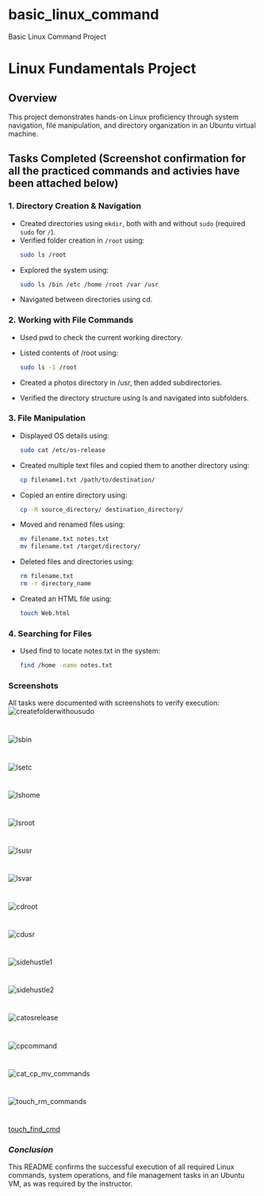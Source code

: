 # basic_linux_command
Basic Linux Command Project 

# Linux Fundamentals Project

## Overview
This project demonstrates hands-on Linux proficiency through system navigation, file manipulation, and directory organization in an Ubuntu virtual machine.

## Tasks Completed (Screenshot confirmation for all the practiced commands and activies have been attached below)

### **1. Directory Creation & Navigation**
- Created directories using `mkdir`, both with and without `sudo` (required `sudo` for `/`).
- Verified folder creation in `/root` using:
  ```bash
  sudo ls /root

- Explored the system using:
    ```bash
    sudo ls /bin /etc /home /root /var /usr

- Navigated between directories using cd.


### **2. Working with File Commands**
- Used pwd to check the current working directory.

- Listed contents of /root using:
  ```bash
  sudo ls -1 /root

- Created a photos directory in /usr, then added subdirectories.

- Verified the directory structure using ls and navigated into subfolders.

### **3. File Manipulation**
- Displayed OS details using:
  ```bash
  sudo cat /etc/os-release
- Created multiple text files and copied them to another directory using:
  ```bash
  cp filename1.txt /path/to/destination/

- Copied an entire directory using:
  ```bash
  cp -R source_directory/ destination_directory/

- Moved and renamed files using:
  ```bash
  mv filename.txt notes.txt
  mv filename.txt /target/directory/

- Deleted files and directories using:
  ```bash
  rm filename.txt
  rm -r directory_name

- Created an HTML file using:
  ```bash
  touch Web.html

### **4. Searching for Files**
- Used find to locate notes.txt in the system:
  ```bash
  find /home -name notes.txt

### **Screenshots**
All tasks were documented with screenshots to verify execution:
![createfolderwithousudo](./img/img1_createfolderwithoutsudo_withsudo_verifycreation.png)
#
![lsbin](./img/img2lsbin.png)
#
![lsetc](./img/img3lsetc.png)
#
![lshome](./img/img4lshome.png)
#
![lsroot](./img/img5lsroot.png)
#
![lsusr](./img/img6lsusr.png)
#
![lsvar](./img/img7lsvar.png)
#
![cdroot](./img/img8cdroot.png)
#
![cdusr](./img/img9cdusr.png)
#
![sidehustle1](./img/img10sidehustletast1.png)
#
![sidehustle2](./img/img11sidehustletast2.png)
#
![catosrelease](./img/img12catosrelease.png)
#
![cpcommand](./img/img13copy.png)
#
![cat_cp_mv_commands](./img/img14cat_cp_mv.png)
#
![touch_rm_commands](./img/img15touchrm.png)
#
[touch_find_cmd](./img/img16touchfind.png)





### *Conclusion*
This README confirms the successful execution of all required Linux commands, system operations, and file management tasks in an Ubuntu VM, as was required by the instructor.
